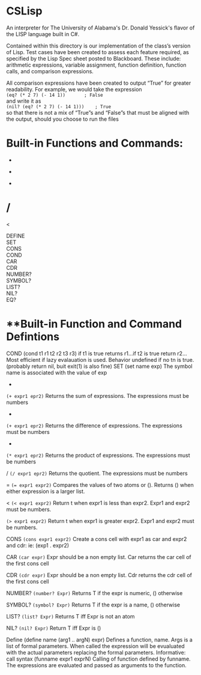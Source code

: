 # CSLisp
An interpreter for The University of Alabama's Dr. Donald Yessick's flavor of the LISP language built in C#.

Contained within this directory is our implementation of the class’s version of Lisp. Test cases have been created to assess each feature required, as specified by the Lisp Spec sheet posted to Blackboard. These include: arithmetic expressions, variable assignment, function definition, function calls, and comparison expressions.

All comparison expressions have been created to output “True” for greater readability. For example, we would take the expression  
```(eq? (* 2 7) (- 14 1))		; False```  
and write it as  
```(nil? (eq? (* 2 7) (- 14 1)))	; True```  
so that there is not a mix of “True”s and “False”s that must be aligned with the output, should you choose to run the files    
#
# **Built-in Functions and Commands:**
+  
-  
*  
/  
=  
<  
>  

DEFINE   
SET  
CONS  
COND  
CAR  
CDR  
NUMBER?  
SYMBOL?  
LIST?  
NIL?  
EQ?  
#
# **Built-in Function and Command Defintions
COND 
(cond t1 r1 t2 r2 t3 r3)
if t1 is true returns r1...if t2 is true return r2...
Most efficient if lazy evalauation is used.
Behavior undefined if no tn is true. (probably return nil, buit exit(1) is also fine)
SET
(set name exp)
The symbol name is associated with the value of exp

+
```(+ expr1 epr2)```
Returns the sum of expressions. The expressions must be numbers

-
```(+ expr1 epr2)```
Returns the difference of expressions. The expressions must be numbers

*
```(* expr1 epr2)```
Returns the product of expressions. The expressions must be numbers

/
```(/ expr1 epr2)```
Returns the quotient. The expressions must be numbers

=
```(= expr1 expr2)```
Compares the values of two atoms or (). Returns () when either expression is a larger list.

<
```(< expr1 expr2)```
Return t when expr1 is less than expr2. Expr1 and expr2 must be numbers.

>
```(> expr1 expr2)```
Return t when expr1 is greater  expr2. Expr1 and expr2 must be numbers.

CONS
```(cons expr1 expr2)```
Create a cons cell with expr1 as car and expr2 and cdr: ie: (exp1 . expr2)

CAR
```(car expr)```
Expr should be a non empty list. Car returns the car cell of the first cons cell

CDR
```(cdr expr)```
Expr should be a non empty list. Cdr returns the cdr cell of the first cons cell

NUMBER?
```(number? Expr)```
Returns T if the expr is numeric, () otherwise

SYMBOL?
```(symbol? Expr)```
Returns T if the expr is a name, () otherwise

LIST?
```(list? Expr)```
Returns T iff Expr is not an atom

NIL?
```(nil? Expr)```
Return T iff Expr is ()

Define
(define name (arg1 .. argN) expr)
Defines a function, name. Args is a list of formal parameters. When called the expression will be evualuated with the actual parameters replacing the formal parameters.
Informative: call syntax
(funname expr1 exprN)
Calling of function defined by funname. The expressions are evaluated and passed as arguments to the function.
